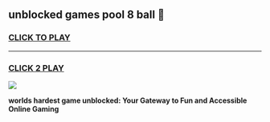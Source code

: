 
## unblocked games pool 8 ball 👋
<h3>
<a href="https://premium.freeplayer.one?title=unblocked_games_pool_8_ball&ref=13F">CLICK TO PLAY</a></h3>
<hr>

<h3>
<a href="https://premium.freeplayer.one?title=unblocked_games_pool_8_ball&ref=13F">CLICK 2 PLAY</a>
  
</h3>

<a href="https://premium.freeplayer.one?title=unblocked_games_pool_8_ball&ref=12F/"><img src="https://clearcache.store/games.png"></a>


**worlds hardest game unblocked: Your Gateway to Fun and Accessible Online Gaming**
